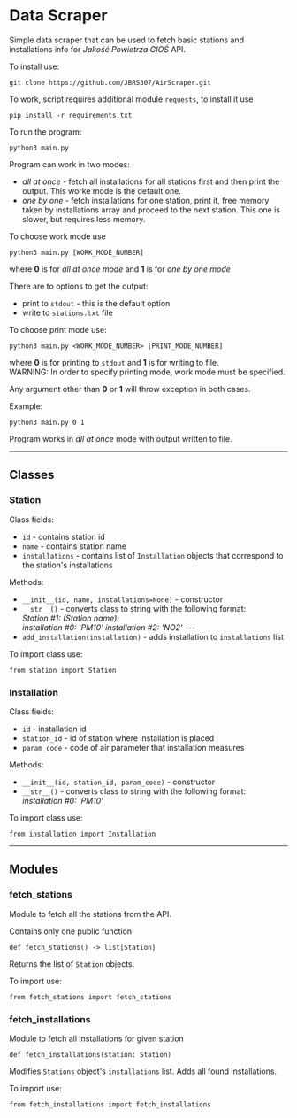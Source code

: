 # Data Scraper

Simple data scraper that can be used to fetch basic stations and installations info for *Jakość Powietrza GIOŚ* API.

To install use:
```shell
git clone https://github.com/JBRS307/AirScraper.git
```

To work, script requires additional module `requests`, to install it use
```shell
pip install -r requirements.txt
```

To run the program:
```shell
python3 main.py
```

Program can work in two modes:
- *all at once* - fetch all installations for all stations first and then print the output. This worke mode is the default one.
- *one by one* - fetch installations for one station, print it, free memory taken by installations array and proceed to the next station. This one is slower, but requires less memory.

To choose work mode use
```shell
python3 main.py [WORK_MODE_NUMBER]
```
where **0** is for *all at once mode* and **1** is for *one by one mode*

There are to options to get the output:
- print to `stdout` - this is the default option
- write to `stations.txt` file

To choose print mode use:
```shell
python3 main.py <WORK_MODE_NUMBER> [PRINT_MODE_NUMBER]
```
where **0** is for printing to `stdout` and **1** is for writing to file.   
WARNING: In order to specify printing mode, work mode must be specified.

Any argument other than **0** or **1** will throw exception in both cases.

Example:
```shell
python3 main.py 0 1
```
Program works in *all at once* mode with output written to file.

---
## Classes

### Station

Class fields:
- `id` - contains station id
- `name` - contains station name
- `installations` - contains list of `Installation` objects that correspond to the station's installations

Methods:
- `__init__(id, name, installations=None)` - constructor
- `__str__()` - converts class to string with the following format:  
*Station #1: (Station name):*  
*installation #0: 'PM10'*
*installation #2: 'NO2'*
*---*
- `add_installation(installation)` - adds installation to `installations` list

To import class use:
```py3
from station import Station
```

### Installation

Class fields:
- `id` - installation id
- `station_id` - id of station where installation is placed
- `param_code` - code of air parameter that installation measures

Methods:
- `__init__(id, station_id, param_code)` - constructor
- `__str__()` - converts class to string with the following format:  
*installation #0: 'PM10'*

To import class use:
```py3
from installation import Installation
```

---

## Modules

### fetch_stations

Module to fetch all the stations from the API.

Contains only one public function

```py3
def fetch_stations() -> list[Station]
```
Returns the list of `Station` objects.

To import use:
```py3
from fetch_stations import fetch_stations
```

### fetch_installations

Module to fetch all installations for given station

```py3
def fetch_installations(station: Station)
```
Modifies `Stations` object's `installations` list. Adds all found installations.

To import use:
```py3
from fetch_installations import fetch_installations
```







